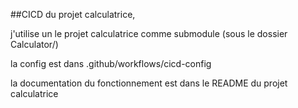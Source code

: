 ##CICD du projet calculatrice,

j'utilise un le projet calculatrice comme submodule (sous le dossier Calculator/)

la config est dans .github/workflows/cicd-config

la documentation du fonctionnement est dans le README du projet calculatrice

